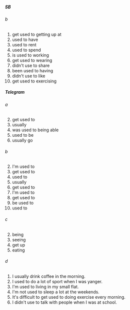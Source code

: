 ##### SB
###### b
1. get used to getting up at
2. used to have 
3. used to rent
4. used to spend
5. is used to working
6. get used to wearing
7. didn't use to share
8. been used to having
9. didn't use to like
10. get used to exercising

##### Telegram
###### a
2. get used to
3. usually  
4. was used to being able 
5. used to be 
6. usually go

###### b
2. I'm used to  
3. get used to
4. used to
5. usually
6. get used to
7. I'm used to
8. get used to
9. be used to
10. used to

###### c
2. being
3. seeing
4. get up
5. eating

###### d
1. I usually drink coffee in the morning.
2. I used to do a lot of sport when I was yanger.
3. I'm used to living in my small flat.
4. I'm not used to sleep a lot at the weekends.
5. It's difficult to get used to doing exercise every morning.
6. I didn't use to talk with people when I was at school.
